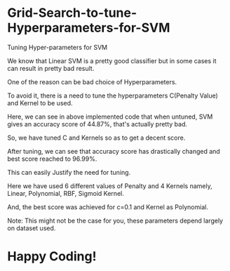 # Grid-Search-to-tune-Hyperparameters-for-SVM
Tuning Hyper-parameters for SVM 

We know that Linear SVM is a pretty good classifier but in some cases it can result in pretty bad result.

One of the reason can be bad choice of Hyperparameters.

To avoid it, there is a need to tune the hyperparameters C(Penalty Value) and Kernel to be used.

Here, we can see in above implemented code that when untuned, SVM gives an accuracy score of 44.87%, that's actually pretty bad.

So, we have tuned C and Kernels so as to get a decent score.

After tuning, we can see that accuracy score has drastically changed and best score reached to 96.99%.

This can easily Justify the need for tuning.

Here we have used 6 different values of Penalty and 4 Kernels namely, Linear, Polynomial, RBF, Sigmoid Kernel.

And, the best score was achieved for c=0.1 and Kernel as Polynomial.

Note: This might not be the case for you, these parameters depend largely on dataset used.

# Happy Coding!
